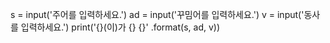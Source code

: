 s = input('주어를 입력하세요.')
ad = input('꾸밈어를 입력하세요.')
v = input('동사를 입력하세요.')
print('{}(이)가 {} {}' .format(s, ad, v))
